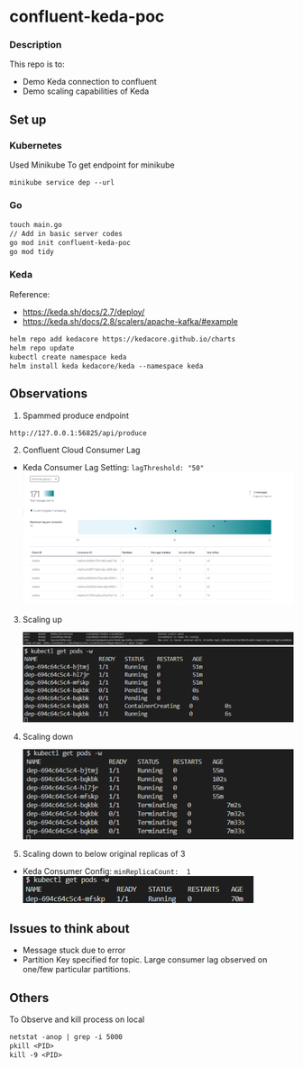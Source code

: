 # confluent-keda-poc
### Description
This repo is to:
- Demo Keda connection to confluent
- Demo scaling capabilities of Keda

## Set up
### Kubernetes
Used Minikube
To get endpoint for minikube 
```
minikube service dep --url
```

### Go
```
touch main.go
// Add in basic server codes
go mod init confluent-keda-poc
go mod tidy
```

### Keda
Reference: 
- https://keda.sh/docs/2.7/deploy/
- https://keda.sh/docs/2.8/scalers/apache-kafka/#example
```
helm repo add kedacore https://kedacore.github.io/charts
helm repo update
kubectl create namespace keda
helm install keda kedacore/keda --namespace keda
```

## Observations
1. Spammed produce endpoint 
```
http://127.0.0.1:56825/api/produce
```

2. Confluent Cloud Consumer Lag
- Keda Consumer Lag Setting: `lagThreshold: "50"`
    ![image.png](images/confluent-cloud-consumer-lag.png)

3. Scaling up

    ![image.png](images/kube-events.png)
    ![image.png](images/scaling-up.png)

4. Scaling down

    ![image.png](images/scaling-down.png)

5. Scaling down to below original replicas of 3
- Keda Consumer Config: `minReplicaCount:  1`
    ![image.png](images/scaled-below-original.png)


## Issues to think about
- Message stuck due to error
- Partition Key specified for topic. Large consumer lag observed on one/few particular partitions.


## Others
To Observe and kill process on local
```
netstat -anop | grep -i 5000
pkill <PID>
kill -9 <PID>
```


